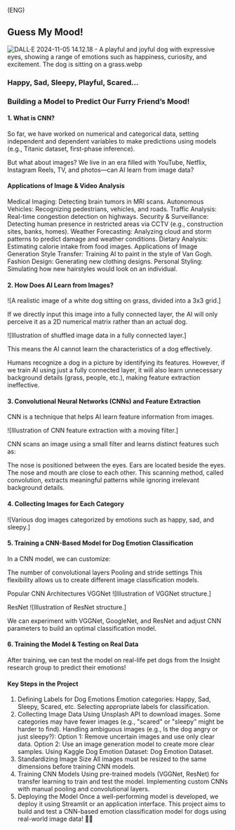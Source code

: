 (ENG) 
## Guess My Mood!

![DALL·E 2024-11-05 14.12.18 - A playful and joyful dog with expressive eyes, showing a range of emotions such as happiness, curiosity, and excitement. The dog is sitting on a grass.webp](https://prod-files-secure.s3.us-west-2.amazonaws.com/8d7ae215-ed29-46ba-88cb-25d0d6cd52f9/a1671611-ec1f-446b-9841-c620a7b2b63f/DALLE_2024-11-05_14.12.18_-_A_playful_and_joyful_dog_with_expressive_eyes_showing_a_range_of_emotions_such_as_happiness_curiosity_and_excitement._The_dog_is_sitting_on_a_grass.webp)

### Happy, Sad, Sleepy, Playful, Scared…
### Building a Model to Predict Our Furry Friend’s Mood!
#### 1. What is CNN?
So far, we have worked on numerical and categorical data, setting independent and dependent variables to make predictions using models (e.g., Titanic dataset, first-phase inference).

But what about images? We live in an era filled with YouTube, Netflix, Instagram Reels, TV, and photos—can AI learn from image data?

#### Applications of Image & Video Analysis
Medical Imaging: Detecting brain tumors in MRI scans.
Autonomous Vehicles: Recognizing pedestrians, vehicles, and roads.
Traffic Analysis: Real-time congestion detection on highways.
Security & Surveillance: Detecting human presence in restricted areas via CCTV (e.g., construction sites, banks, homes).
Weather Forecasting: Analyzing cloud and storm patterns to predict damage and weather conditions.
Dietary Analysis: Estimating calorie intake from food images.
Applications of Image Generation
Style Transfer: Training AI to paint in the style of Van Gogh.
Fashion Design: Generating new clothing designs.
Personal Styling: Simulating how new hairstyles would look on an individual.
#### 2. How Does AI Learn from Images?
![A realistic image of a white dog sitting on grass, divided into a 3x3 grid.]

If we directly input this image into a fully connected layer, the AI will only perceive it as a 2D numerical matrix rather than an actual dog.

![Illustration of shuffled image data in a fully connected layer.]

This means the AI cannot learn the characteristics of a dog effectively.

Humans recognize a dog in a picture by identifying its features. However, if we train AI using just a fully connected layer, it will also learn unnecessary background details (grass, people, etc.), making feature extraction ineffective.

#### 3. Convolutional Neural Networks (CNNs) and Feature Extraction
CNN is a technique that helps AI learn feature information from images.

![Illustration of CNN feature extraction with a moving filter.]

CNN scans an image using a small filter and learns distinct features such as:

The nose is positioned between the eyes.
Ears are located beside the eyes.
The nose and mouth are close to each other.
This scanning method, called convolution, extracts meaningful patterns while ignoring irrelevant background details.

#### 4. Collecting Images for Each Category
![Various dog images categorized by emotions such as happy, sad, and sleepy.]

#### 5. Training a CNN-Based Model for Dog Emotion Classification
In a CNN model, we can customize:

The number of convolutional layers
Pooling and stride settings
This flexibility allows us to create different image classification models.

Popular CNN Architectures
VGGNet
![Illustration of VGGNet structure.]

ResNet
![Illustration of ResNet structure.]

We can experiment with VGGNet, GoogleNet, and ResNet and adjust CNN parameters to build an optimal classification model.

#### 6. Training the Model & Testing on Real Data
After training, we can test the model on real-life pet dogs from the Insight research group to predict their emotions!

#### Key Steps in the Project
1. Defining Labels for Dog Emotions
Emotion categories: Happy, Sad, Sleepy, Scared, etc.
Selecting appropriate labels for classification.
2. Collecting Image Data
Using Unsplash API to download images.
Some categories may have fewer images (e.g., "scared" or "sleepy" might be harder to find).
Handling ambiguous images (e.g., Is the dog angry or just sleepy?):
Option 1: Remove uncertain images and use only clear data.
Option 2: Use an image generation model to create more clear samples.
Using Kaggle Dog Emotion Dataset:
Dog Emotion Dataset.
3. Standardizing Image Size
All images must be resized to the same dimensions before training CNN models.
4. Training CNN Models
Using pre-trained models (VGGNet, ResNet) for transfer learning to train and test the model.
Implementing custom CNNs with manual pooling and convolutional layers.
5. Deploying the Model
Once a well-performing model is developed, we deploy it using Streamlit or an application interface.
This project aims to build and test a CNN-based emotion classification model for dogs using real-world image data! 🚀🐶


